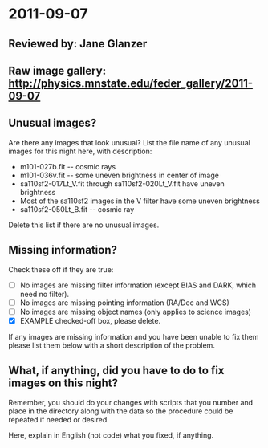 # 2011-09-07

## Reviewed by:   Jane Glanzer

## Raw image gallery: http://physics.mnstate.edu/feder_gallery/2011-09-07

## Unusual images?

Are there any images that look unusual? List the file name of any unusual images for this night here, with description:

+ m101-027b.fit -- cosmic rays
+ m101-036v.fit -- some uneven brightness in center of image
+ sa110sf2-017Lt_V.fit through sa110sf2-020Lt_V.fit have uneven brightness
+ Most of the sa110sf2 images in the V filter have some uneven brightness
+ sa110sf2-050Lt_B.fit -- cosmic ray

Delete this list if there are no unusual images.

## Missing information?

Check these off if they are true:

- [ ] No images are missing filter information (except BIAS and DARK, which need no filter).
- [ ] No images are missing pointing information (RA/Dec and WCS)
- [ ] No images are missing object names (only applies to science images)
- [x] EXAMPLE checked-off box, please delete.

If any images are missing information and you have been unable to fix them please list
them below with a short description of the problem.


## What, if anything, did you have to do to fix images on this night?

Remember, you should do your changes with scripts that you number and place in the
directory along with the data so the procedure could be repeated if needed or
desired.

Here, explain in English (not code) what you fixed, if anything.

